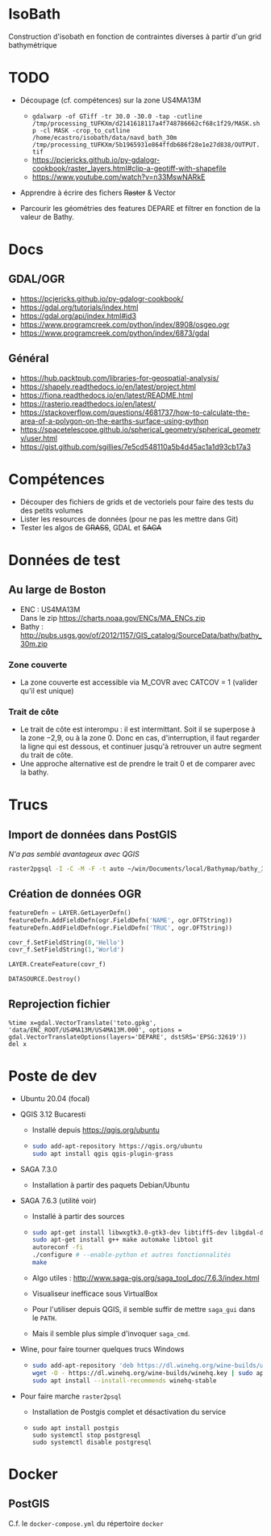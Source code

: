 IsoBath
=======

Construction d'isobath en fonction de contraintes diverses à partir d'un grid bathymétrique

# TODO

* Découpage (cf. compétences) sur la zone US4MA13M
  * `gdalwarp -of GTiff -tr 30.0 -30.0 -tap -cutline /tmp/processing_tUFKXm/d2141618117a4f748786662cf68c1f29/MASK.shp -cl MASK -crop_to_cutline /home/ecastro/isobath/data/navd_bath_30m /tmp/processing_tUFKXm/5b1965931e864ffdb686f28e1e27d838/OUTPUT.tif`
  * https://pcjericks.github.io/py-gdalogr-cookbook/raster_layers.html#clip-a-geotiff-with-shapefile
  * https://www.youtube.com/watch?v=n33MswNARkE

* Apprendre à écrire des fichers ~~Raster~~ & Vector

* Parcourir les géométries des features DEPARE et filtrer en fonction de la valeur de Bathy.

# Docs

## GDAL/OGR
* https://pcjericks.github.io/py-gdalogr-cookbook/
* https://gdal.org/tutorials/index.html
* https://gdal.org/api/index.html#id3
* https://www.programcreek.com/python/index/8908/osgeo.ogr
* https://www.programcreek.com/python/index/6873/gdal

## Général
* https://hub.packtpub.com/libraries-for-geospatial-analysis/
* https://shapely.readthedocs.io/en/latest/project.html
* https://fiona.readthedocs.io/en/latest/README.html
* https://rasterio.readthedocs.io/en/latest/
* https://stackoverflow.com/questions/4681737/how-to-calculate-the-area-of-a-polygon-on-the-earths-surface-using-python
* https://spacetelescope.github.io/spherical_geometry/spherical_geometry/user.html
* https://gist.github.com/sgillies/7e5cd548110a5b4d45ac1a1d93cb17a3

# Compétences

* Découper des fichiers de grids et de vectoriels pour faire des tests du des petits volumes
* Lister les resources de données (pour ne pas les mettre dans Git)
* Tester les algos de ~~GRASS~~, GDAL et ~~SAGA~~

# Données de test

## Au large de Boston

* ENC : US4MA13M   
  Dans le zip https://charts.noaa.gov/ENCs/MA_ENCs.zip
* Bathy : http://pubs.usgs.gov/of/2012/1157/GIS_catalog/SourceData/bathy/bathy_30m.zip

### Zone couverte
* La zone couverte est accessible via M_COVR avec CATCOV = 1 (valider qu'il est unique)

### Trait de côte
* Le trait de côte est interompu : il est intermittant. Soit il se superpose à la zone −2,9, ou à la zone 0. Donc en cas, d'interruption, il faut regarder la ligne qui est dessous, et continuer jusqu'à retrouver un autre segment du trait de côte. 
* Une approche alternative est de prendre le trait 0 et de comparer avec la bathy.

# Trucs

## Import de données dans PostGIS
_N'a pas semblé avantageux avec QGIS_
```bash
raster2pgsql -I -C -M -F -t auto ~/win/Documents/local/Bathymap/bathy_30m/navd_bath_30m/w001001.adf | psql -U admin -d gis -h localhost
```

## Création de données OGR

```python
featureDefn = LAYER.GetLayerDefn()
featureDefn.AddFieldDefn(ogr.FieldDefn('NAME', ogr.OFTString))
featureDefn.AddFieldDefn(ogr.FieldDefn('TRUC', ogr.OFTString))

covr_f.SetFieldString(0,'Hello')
covr_f.SetFieldString(1,'World')

LAYER.CreateFeature(covr_f)

DATASOURCE.Destroy()
```

## Reprojection fichier

```
%time x=gdal.VectorTranslate('toto.gpkg', 'data/ENC_ROOT/US4MA13M/US4MA13M.000', options = gdal.VectorTranslateOptions(layers='DEPARE', dstSRS='EPSG:32619'))
del x
```

# Poste de dev

* Ubuntu 20.04 (focal)
* QGIS 3.12 Bucaresti
  * Installé depuis https://qgis.org/ubuntu
  * ```bash
    sudo add-apt-repository https://qgis.org/ubuntu
    sudo apt install qgis qgis-plugin-grass
    ```

 * SAGA 7.3.0
   * Installation à partir des paquets Debian/Ubuntu
 * SAGA 7.6.3 (utilité voir)
   * Installé à partir des sources
   * ```bash
     sudo apt-get install libwxgtk3.0-gtk3-dev libtiff5-dev libgdal-dev libproj-dev libexpat-dev wx-common libogdi-dev unixodbc-dev 
     sudo apt-get install g++ make automake libtool git
     autoreconf -fi
     ./configure # --enable-python et autres fonctionnalités
     make
     ```
   * Algo utiles : http://www.saga-gis.org/saga_tool_doc/7.6.3/index.html
   * Visualiseur inefficace sous VirtualBox

   * Pour l'utiliser depuis QGIS, il semble suffir de mettre `saga_gui` dans le `PATH`.
   * Mais il semble plus simple d'invoquer `saga_cmd`.

 * Wine, pour faire tourner quelques trucs Windows
   * ```bash
     sudo add-apt-repository 'deb https://dl.winehq.org/wine-builds/ubuntu/ focal main'
     wget -O - https://dl.winehq.org/wine-builds/winehq.key | sudo apt-key  add -
     sudo apt install --install-recommends winehq-stable

 * Pour faire marche `raster2psql`
   * Installation de Postgis complet et désactivation du service
   * ```
     sudo apt install postgis
     sudo systemctl stop postgresql
     sudo systemctl disable postgresql
     ``` 
# Docker

## PostGIS

C.f. le `docker-compose.yml` du répertoire `docker` 
